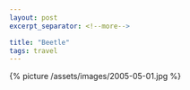 ```yaml
---
layout: post
excerpt_separator: <!--more-->

title: "Beetle"
tags: travel
---
```


{% picture /assets/images/2005-05-01.jpg %}
<!--more-->